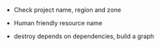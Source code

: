 - Check project name, region and zone

- Human friendly resource name

- destroy depends on dependencies, build a graph
